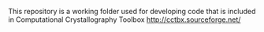 This repository is a working folder used for developing code that is included in 
Computational Crystallography Toolbox http://cctbx.sourceforge.net/



